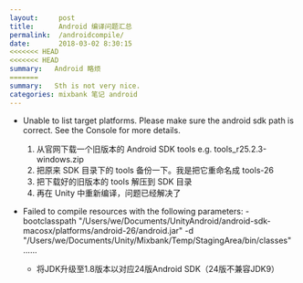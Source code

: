 ```yaml
---
layout:     post
title:      Android 编译问题汇总
permalink:  /androidcompile/
date:       2018-03-02 8:30:15
<<<<<<< HEAD
<<<<<<< HEAD
summary:   Android 略烦
=======
summary:   Sth is not very nice.
categories: mixbank 笔记 android
---
```


- Unable to list target platforms. Please make sure the android sdk path is correct. See the Console for more details.

    1. 从官网下载一个旧版本的 Android SDK tools  e.g. tools_r25.2.3-windows.zip 
    2. 把原来 SDK 目录下的 tools 备份一下。我是把它重命名成 tools-26 
    3. 把下载好的旧版本的 tools 解压到 SDK 目录
    4. 再在 Unity 中重新编译，问题已经解决了

- Failed to compile resources with the following parameters: -bootclasspath "/Users/we/Documents/UnityAndroid/android-sdk-macosx/platforms/android-26/android.jar" -d "/Users/we/Documents/Unity/Mixbank/Temp/StagingArea/bin/classes"……

    - 将JDK升级至1.8版本以对应24版Android SDK（24版不兼容JDK9）
